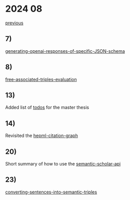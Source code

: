 # 2024 08

[previous](2024-07.md)

## 7)
[generating-openai-responses-of-specific-JSON-schema](../../topics/code/know-how/generating-openai-responses-of-specific-JSON-schema.md)

## 8)
[free-associated-triples-evaluation](../../topics/master-thesis/evaluation/free-associated-triples-evaluation.md)

## 13)
Added list of [todos](../../topics/master-thesis/planing/todos.md) for the master thesis

## 14)
Revisited the [hepml-citation-graph](../../topics/master-thesis/extraction/hepml-citation-graph.md)

## 20)
Short summary of how to use the [semantic-scholar-api](../../topics/master-thesis/extraction/semantic-scholar-api.md)

## 23)
[converting-sentences-into-semantic-triples](../../topics/master-thesis/evaluation/converting-sentences-into-semantic-triples.md)